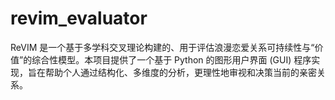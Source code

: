 # revim_evaluator
ReVIM 是一个基于多学科交叉理论构建的、用于评估浪漫恋爱关系可持续性与“价值”的综合性模型。本项目提供了一个基于 Python 的图形用户界面 (GUI) 程序实现，旨在帮助个人通过结构化、多维度的分析，更理性地审视和决策当前的亲密关系。
